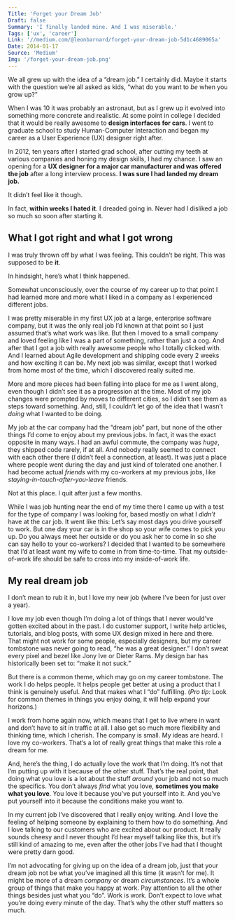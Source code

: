 ```yaml
---
Title: 'Forget your Dream Job'
Draft: false
Summary: 'I finally landed mine. And I was miserable.'
Tags: ['ux', 'career']
Link: '//medium.com/@leonbarnard/forget-your-dream-job-5d1c4689065a'
Date: 2014-01-17
Source: 'Medium'
Img: '/forget-your-dream-job.png'
---
```

We all grew up with the idea of a “dream job.” I certainly did. Maybe it starts with the question we’re all asked as kids, “what do you want to _be_ when you grow up?”

When I was 10 it was probably an astronaut, but as I grew up it evolved into something more concrete and realistic. At some point in college I decided that it would be really awesome to **design interfaces for cars**. I went to graduate school to study Human-Computer Interaction and began my career as a User Experience (UX) designer right after.

In 2012, ten years after I started grad school, after cutting my teeth at various companies and honing my design skills, I had my chance. I saw an opening for a **UX designer for a major car manufacturer and was offered the job** after a long interview process. **I was sure I had landed my dream job.**

It didn’t feel like it though.

In fact, **within weeks I hated it**. I dreaded going in. Never had I disliked a job so much so soon after starting it.

## What I got right and what I got wrong

I was truly thrown off by what I was feeling. This couldn’t be right. This was supposed to be **it**.

In hindsight, here’s what I think happened.

Somewhat unconsciously, over the course of my career up to that point I had learned more and more what I liked in a company as I experienced different jobs.

I was pretty miserable in my first UX job at a large, enterprise software company, but it was the only real job I’d known at that point so I just assumed that’s what work was like. But then I moved to a small company and loved feeling like I was a part of something, rather than just a cog. And after that I got a job with really awesome people who I totally clicked with. And I learned about Agile development and shipping code every 2 weeks and how exciting it can be. My next job was similar, except that I worked from home most of the time, which I discovered really suited me.

More and more pieces had been falling into place for me as I went along, even though I didn’t see it as a progression at the time. Most of my job changes were prompted by moves to different cities, so I didn’t see them as steps toward something. And, still, I couldn’t let go of the idea that I wasn’t _doing_ what I wanted to be doing.

My job at the car company had the “dream job” part, but none of the other things I’d come to enjoy about my previous jobs. In fact, it was the exact opposite in many ways. I had an awful commute, the company was _huge_, they shipped code rarely, if at all. And nobody really seemed to connect with each other there (_I_ didn’t feel a connection, at least). It was just a place where people went during the day and just kind of tolerated one another. I had become actual _friends_ with my co-workers at my previous jobs, like _staying-in-touch-after-you-leave_ friends.

Not at this place. I quit after just a few months.

While I was job hunting near the end of my time there I came up with a test for the type of company I was looking for, based mostly on what I _didn’t_ have at the car job. It went like this: Let’s say most days you drive yourself to work. But one day your car is in the shop so your wife comes to pick you up. Do you always meet her outside or do you ask her to come in so she can say hello to your co-workers? I decided that I wanted to be somewhere that I’d at least want my wife to come in from time-to-time. That my outside-of-work life should be safe to cross into my inside-of-work life.

## My real dream job

I don’t mean to rub it in, but I love my new job (where I’ve been for just over a year).

I love my job even though I’m doing a lot of things that I never would’ve gotten excited about in the past. I do customer support, I write help articles, tutorials, and blog posts, with some UX design mixed in here and there. That might not work for some people, especially designers, but my career tombstone was never going to read, “he was a great designer.” I don’t sweat every pixel and bezel like Jony Ive or Dieter Rams. My design bar has historically been set to: “make it not suck.”

But there is a common theme, which may go on my career tombstone. The work I do helps people. It helps people get better at using a product that I think is genuinely useful. And that makes what I “do” fulfilling. (_Pro tip:_ Look for common themes in things you enjoy doing, it will help expand your horizons.)

I work from home again now, which means that I get to live where in want and don’t have to sit in traffic at all. I also get so much more flexibility and thinking time, which I cherish. The company is small. My ideas are heard. I love my co-workers. That’s a lot of really great things that make this role a dream for me.

And, here’s the thing, I do actually love the work that I’m doing. It’s not that I’m putting up with it because of the other stuff. That’s the real point, that doing what you love is a lot about the stuff _around_ your job and not so much the specifics. You don’t always _find_ what you love, **sometimes you make what you love**. You love it because you’ve put yourself into it. And you’ve put yourself into it because the conditions make you want to.

In my current job I’ve discovered that I really enjoy writing. And I love the feeling of helping someone by explaining to them how to do something. And I love talking to our customers who are excited about our product. It really sounds cheesy and I never thought I’d hear myself talking like this, but it’s still kind of amazing to me, even after the other jobs I’ve had that I thought were pretty darn good.

I’m not advocating for giving up on the idea of a dream job, just that your dream job not be what you’ve imagined all this time (it wasn’t for me). It might be more of a dream _company_ or dream _circumstances_. It’s a whole group of things that make you happy at work. Pay attention to all the other things besides just what you “do”. Work is work. Don’t expect to love what you’re doing every minute of the day. That’s why the other stuff matters so much.
